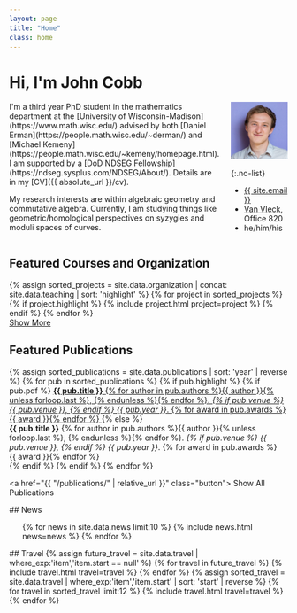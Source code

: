 ```yaml
---
layout: page
title: "Home"
class: home
---
```

<!-- Global site tag (gtag.js) - Google Analytics -->
<script async src="https://www.googletagmanager.com/gtag/js?id=UA-145239790-1"></script>
<script>
  window.dataLayer = window.dataLayer || [];
  function gtag(){dataLayer.push(arguments);}
  gtag('js', new Date());

  gtag('config', 'UA-145239790-1');
</script>


# Hi, I'm John Cobb

<div class="columns" markdown="1">

<div class="intro" markdown="1">
I'm a third year PhD student in the mathematics department at the [University of Wisconsin-Madison](https://www.math.wisc.edu/) advised by both [Daniel Erman](https://people.math.wisc.edu/~derman/) and [Michael Kemeny](https://people.math.wisc.edu/~kemeny/homepage.html). I am supported by a [DoD NDSEG Fellowship](https://ndseg.sysplus.com/NDSEG/About/). Details are in my [CV]({{ absolute_url }}/cv).

My research interests are within algebraic geometry and commutative algebra. Currently, I am studying things like geometric/homological perspectives on syzygies and moduli spaces of curves. 
</div>

<div class="me" markdown="1">
<picture>
  <source srcset='/images/john_purple.webp' type='image/webp' />
  <img
    src='/images/john_purple.jpg'
    alt='John Cobb'/>
</picture>

{:.no-list}
* <i class="fas fa-envelope-square" aria-hidden="true"></i> <a href="mailto:{{ site.email }}">{{ site.email }}</a>
* <i class="fas fa-map-marker-alt" aria-hidden="true"></i> <a href="https://www.google.com/maps/dir/?api=1&destination=Van+Vleck+Hall%2C+Madison%2C+WI">Van Vleck</a>, Office 820
* he/him/his
</div>
</div>
<!--- Put stuff here when ready -->


## Featured Courses and Organization

<div class="featured-projects">
  {% assign sorted_projects = site.data.organization | concat: site.data.teaching | sort: 'highlight' %}
  {% for project in sorted_projects %}
    {% if project.highlight %}
      {% include project.html project=project %}
    {% endif %}
  {% endfor %}
</div>
<a href="{{ "/teaching/" | relative_url }}" class="button">
  <i class="fas fa-chevron-circle-right" aria-hidden="true"></i>
  Show More
</a>

## Featured Publications

<div class="featured-publications">
  {% assign sorted_publications = site.data.publications | sort: 'year' | reverse %}
  {% for pub in sorted_publications %}
    {% if pub.highlight %}
      {% if pub.pdf %}
        <a href="{{ pub.pdf }}" class="publication">
          <strong>{{ pub.title }}</strong>
          <span class="authors">{% for author in pub.authors %}{{ author }}{% unless forloop.last %}, {% endunless %}{% endfor %}</span>.
          <i>{% if pub.venue %} {{  pub.venue }}, {% endif %} {{ pub.year }}</i>.
          {% for award in pub.awards %}<br/><span class="award"><i class="fas fa-{% if award == "Best Paper Award" %}trophy{% else %}award{% endif %}" aria-hidden="true"></i> {{ award }}</span>{% endfor %}
        </a>
      {% else %}
        <div class="publication">
          <strong>{{ pub.title }}</strong>
          <span class="authors">{% for author in pub.authors %}{{ author }}{% unless forloop.last %}, {% endunless %}{% endfor %}</span>.
          <i>{% if pub.venue %} {{  pub.venue }}, {% endif %} {{ pub.year }}</i>.
          {% for award in pub.awards %}<br/><span class="award"><i class="fas fa-{% if award == "Best Paper Award" %}trophy{% else %}award{% endif %}" aria-hidden="true"></i> {{ award }}</span>{% endfor %}
        </div>
      {% endif %}
    {% endif %}
  {% endfor %}
</div>

<a href="{{ "/publications/" | relative_url }}" class="button">
  <i class="fas fa-chevron-circle-right" aria-hidden="true"></i>
  Show All Publications
</a>

<div class="news-travel" markdown="1">

<div class="news" markdown="1">
## News

<ul>
{% for news in site.data.news limit:10 %}
  {% include news.html news=news %}
{% endfor %}
</ul>

</div>

<div class="travel" markdown="1">
## Travel

<table>
<tbody>
{% assign future_travel = site.data.travel | where_exp:'item','item.start == null' %}
{% for travel in future_travel %}
  {% include travel.html travel=travel %}
{% endfor %}
{% assign sorted_travel = site.data.travel | where_exp:'item','item.start' | sort: 'start' | reverse %}
{% for travel in sorted_travel limit:12 %}
  {% include travel.html travel=travel %}
{% endfor %}
</tbody>
</table>

</div>

</div>
